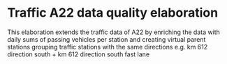<!--
SPDX-FileCopyrightText: NOI Techpark <digital@noi.bz.it>

SPDX-License-Identifier: CC0-1.0
-->

# Traffic A22 data quality elaboration

This elaboration extends the traffic data of A22 by enriching the data with daily sums of passing vehicles per station and creating virtual parent stations grouping traffic stations with the same directions e.g. km 612 direction south + km 612 direction south fast lane

